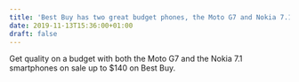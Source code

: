 ```yaml
---
title: 'Best Buy has two great budget phones, the Moto G7 and Nokia 7.1, on sale'
date: 2019-11-13T15:36:00+01:00
draft: false
---
```


Get quality on a budget with both the Moto G7 and the Nokia 7.1 smartphones on sale up to $140 on Best Buy.